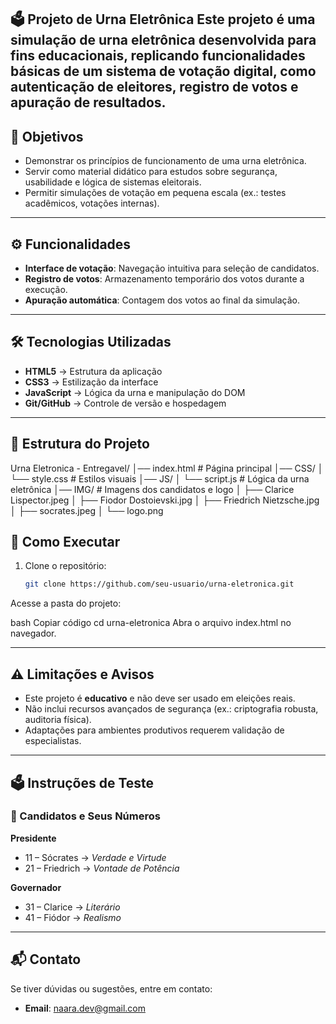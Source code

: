🗳️ Projeto de Urna Eletrônica
Este projeto é uma simulação de urna eletrônica desenvolvida para fins educacionais, replicando funcionalidades básicas de um sistema de votação digital, como autenticação de eleitores, registro de votos e apuração de resultados.
---
## 🎯 Objetivos
- Demonstrar os princípios de funcionamento de uma urna eletrônica.  
- Servir como material didático para estudos sobre segurança, usabilidade e lógica de sistemas eleitorais.  
- Permitir simulações de votação em pequena escala (ex.: testes acadêmicos, votações internas).  

---

## ⚙️ Funcionalidades
- **Interface de votação**: Navegação intuitiva para seleção de candidatos.  
- **Registro de votos**: Armazenamento temporário dos votos durante a execução.  
- **Apuração automática**: Contagem dos votos ao final da simulação.  

---

## 🛠️ Tecnologias Utilizadas
- **HTML5** → Estrutura da aplicação  
- **CSS3** → Estilização da interface  
- **JavaScript** → Lógica da urna e manipulação do DOM  
- **Git/GitHub** → Controle de versão e hospedagem  

---
## 📁 Estrutura do Projeto

Urna Eletronica - Entregavel/
│── index.html # Página principal
│── CSS/
│ └── style.css # Estilos visuais
│── JS/
│ └── script.js # Lógica da urna eletrônica
│── IMG/ # Imagens dos candidatos e logo
│ ├── Clarice Lispector.jpeg
│ ├── Fiodor Dostoievski.jpg
│ ├── Friedrich Nietzsche.jpg
│ ├── socrates.jpeg
│ └── logo.png

## 🚀 Como Executar
1. Clone o repositório:
   ```bash
   git clone https://github.com/seu-usuario/urna-eletronica.git
Acesse a pasta do projeto:

bash
Copiar código
cd urna-eletronica
Abra o arquivo index.html no navegador.

---


## ⚠️ Limitações e Avisos
- Este projeto é **educativo** e não deve ser usado em eleições reais.  
- Não inclui recursos avançados de segurança (ex.: criptografia robusta, auditoria física).  
- Adaptações para ambientes produtivos requerem validação de especialistas.  

---

## 🗳️ Instruções de Teste

### 📌 Candidatos e Seus Números

**Presidente**  
- 11 – Sócrates → *Verdade e Virtude*  
- 21 – Friedrich → *Vontade de Potência*  

**Governador**  
- 31 – Clarice → *Literário*  
- 41 – Fiódor → *Realismo*  

---

## 📬 Contato
Se tiver dúvidas ou sugestões, entre em contato:  
- **Email**: naara.dev@gmail.com  
 
 
